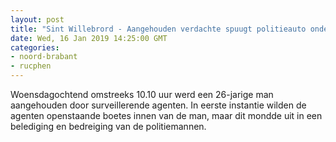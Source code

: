 ```yaml
---
layout: post
title: "Sint Willebrord - Aangehouden verdachte spuugt politieauto onder"
date: Wed, 16 Jan 2019 14:25:00 GMT
categories: 
- noord-brabant 
- rucphen 
---
```


Woensdagochtend omstreeks 10.10 uur werd een 26-jarige man aangehouden door surveillerende agenten. In eerste instantie wilden de agenten openstaande boetes innen van de man, maar dit mondde uit in een belediging en bedreiging van de politiemannen.
